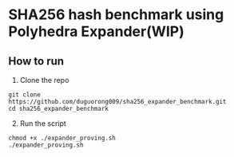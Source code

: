 # SHA256 hash benchmark using Polyhedra Expander(WIP)

## How to run
1. Clone the repo
```
git clone https://github.com/duguorong009/sha256_expander_benchmark.git
cd sha256_expander_benchmark
```

2. Run the script
```
chmod +x ./expander_proving.sh
./expander_proving.sh
```
